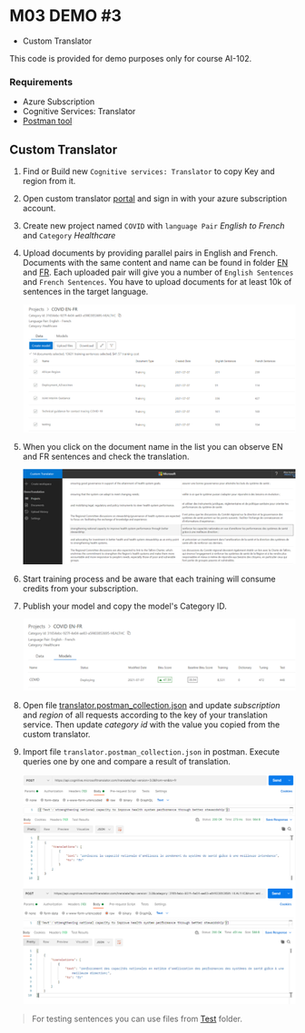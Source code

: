 # M03 DEMO #3

- Custom Translator

This code is provided for demo purposes only for course AI-102.

### Requirements
- Azure Subscription
- Cognitive Services: Translator
- [Postman tool](https://www.postman.com/downloads/)

## Custom Translator

1. Find or Build new `Cognitive services: Translator` to copy Key and region from it.

1. Open custom translator [portal](https://portal.customtranslator.azure.ai/) and sign in with your azure subscription account.

1. Create new project named `COVID` with `language Pair` *English to French* and `Category` *Healthcare*

1. Upload documents by providing parallel pairs in English and French. Documents with the same content and name can be found in folder [EN](./EN) and [FR](./FR). Each uploaded pair will give you a number of `English Sentences`	and `French Sentences`. You have to upload documents for at least 10k of sentences in the target language.

    ![upload](upload.png)
  
1. When you click on the document name in the list you can observe EN and FR sentences and check the translation. 

    ![sentence](sentence.png)

1. Start training process and be aware that each training will consume credits from your subscription.

1. Publish your model and copy the model's Category ID.

    ![model](model.png)

1. Open file [translator.postman_collection.json](./translator.postman_collection.json) and update *subscription* and *region* of all requests according to the key of your translation service. Then update *category id* with the value you copied from the custom translator.

1. Import file `translator.postman_collection.json` in postman. Execute queries one by one and compare a result of translation. 

    ![test-results](test-result.png)

>For testing sentences you can use files from [Test](./Test) folder.

